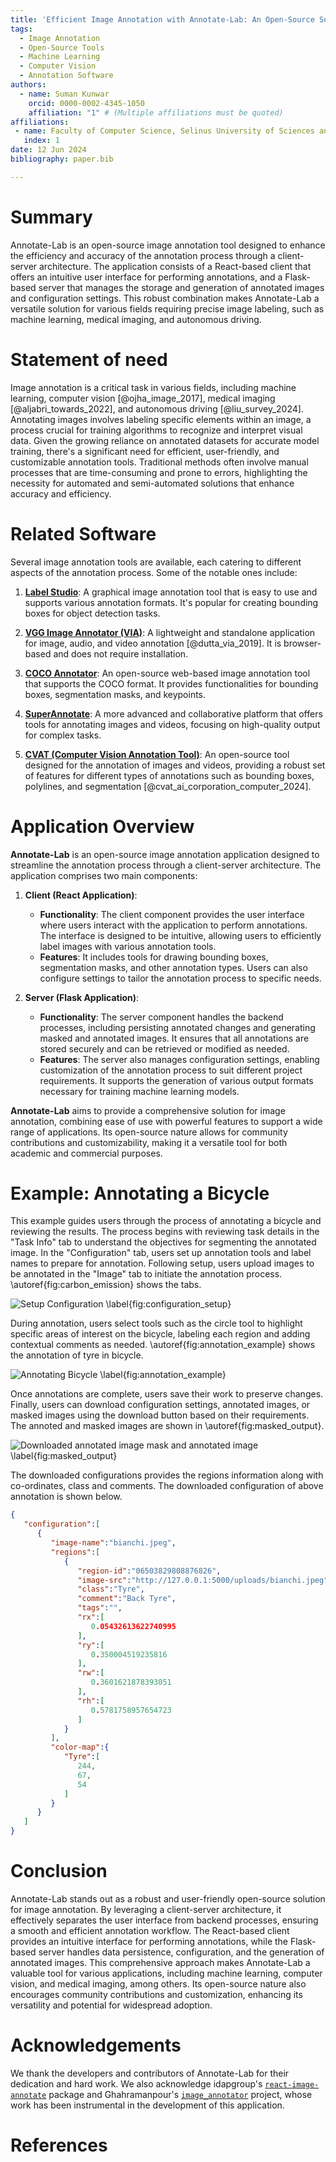 ```yaml
---
title: 'Efficient Image Annotation with Annotate-Lab: An Open-Source Solution'
tags:
  - Image Annotation
  - Open-Source Tools
  - Machine Learning
  - Computer Vision
  - Annotation Software
authors:
  - name: Suman Kunwar
    orcid: 0000-0002-4345-1050
    affiliation: "1" # (Multiple affiliations must be quoted)
affiliations:
 - name: Faculty of Computer Science, Selinus University of Sciences and Literature, Ragusa, Italy
   index: 1
date: 12 Jun 2024
bibliography: paper.bib

---
```


# Summary

Annotate-Lab is an open-source image annotation tool designed to enhance the efficiency and accuracy of the annotation process through a client-server architecture. The application consists of a React-based client that offers an intuitive user interface for performing annotations, and a Flask-based server that manages the storage and generation of annotated images and configuration settings. This robust combination makes Annotate-Lab a versatile solution for various fields requiring precise image labeling, such as machine learning, medical imaging, and autonomous driving.

# Statement of need

Image annotation is a critical task in various fields, including machine learning, computer vision [@ojha_image_2017], medical imaging [@aljabri_towards_2022], and autonomous driving [@liu_survey_2024]. Annotating images involves labeling specific elements within an image, a process crucial for training algorithms to recognize and interpret visual data. Given the growing reliance on annotated datasets for accurate model training, there's a significant need for efficient, user-friendly, and customizable annotation tools. Traditional methods often involve manual processes that are time-consuming and prone to errors, highlighting the necessity for automated and semi-automated solutions that enhance accuracy and efficiency.

# Related Software

Several image annotation tools are available, each catering to different aspects of the annotation process. Some of the notable ones include:

1. **[Label Studio](https://github.com/HumanSignal/label-studio)**: A graphical image annotation tool that is easy to use and supports various annotation formats. It's popular for creating bounding boxes for object detection tasks.

2. **[VGG Image Annotator (VIA)](https://www.robots.ox.ac.uk/~vgg/software/via/)**: A lightweight and standalone application for image, audio, and video annotation [@dutta_via_2019]. It is browser-based and does not require installation.

3. **[COCO Annotator](https://github.com/jsbroks/coco-annotator)**: An open-source web-based image annotation tool that supports the COCO format. It provides functionalities for bounding boxes, segmentation masks, and keypoints.

4. **[SuperAnnotate](https://www.superannotate.com/)**: A more advanced and collaborative platform that offers tools for annotating images and videos, focusing on high-quality output for complex tasks.


5. **[CVAT (Computer Vision Annotation Tool)](https://github.com/cvat-ai/cvat)**: An open-source tool designed for the annotation of images and videos, providing a robust set of features for different types of annotations such as bounding boxes, polylines, and segmentation [@cvat_ai_corporation_computer_2024].

# Application Overview

**Annotate-Lab** is an open-source image annotation application designed to streamline the annotation process through a client-server architecture. The application comprises two main components:

1. **Client (React Application)**:
   - **Functionality**: The client component provides the user interface where users interact with the application to perform annotations. The interface is designed to be intuitive, allowing users to efficiently label images with various annotation tools.
   - **Features**: It includes tools for drawing bounding boxes, segmentation masks, and other annotation types. Users can also configure settings to tailor the annotation process to specific needs.

2. **Server (Flask Application)**:
   - **Functionality**: The server component handles the backend processes, including persisting annotated changes and generating masked and annotated images. It ensures that all annotations are stored securely and can be retrieved or modified as needed.
   - **Features**: The server also manages configuration settings, enabling customization of the annotation process to suit different project requirements. It supports the generation of various output formats necessary for training machine learning models.

**Annotate-Lab** aims to provide a comprehensive solution for image annotation, combining ease of use with powerful features to support a wide range of applications. Its open-source nature allows for community contributions and customizability, making it a versatile tool for both academic and commercial purposes.

# Example: Annotating a Bicycle

This example guides users through the process of annotating a bicycle and reviewing the results. The process begins with reviewing task details in the "Task Info" tab to understand the objectives for segmenting the annotated image. In the "Configuration" tab, users set up annotation tools and label names to prepare for annotation. Following setup, users upload images to be annotated in the "Image" tab to initiate the annotation process. \autoref{fig:carbon_emission} shows the tabs.

![Setup Configuration \label{fig:configuration_setup}](./setup.png)


 During annotation, users select tools such as the circle tool to highlight specific areas of interest on the bicycle, labeling each region and adding contextual comments as needed. \autoref{fig:annotation_example} shows the annotation of tyre in bicycle.
 
 ![Annotating Bicycle \label{fig:annotation_example}](./annotation.png)

 Once annotations are complete, users save their work to preserve changes. Finally, users can download configuration settings, annotated images, or masked images using the download button based on their requirements. The annoted and masked images are shown in \autoref{fig:masked_output}.

![Downloaded annotated image mask and annotated image \label{fig:masked_output}](./download_outputs.png)

The downloaded configurations provides the regions information along with co-ordinates, class and comments. The downloaded configuration of above annotation is shown below. 
```json
{
   "configuration":[
      {
         "image-name":"bianchi.jpeg",
         "regions":[
            {
               "region-id":"06503829808876826",
               "image-src":"http://127.0.0.1:5000/uploads/bianchi.jpeg",
               "class":"Tyre",
               "comment":"Back Tyre",
               "tags":"",
               "rx":[
                  0.05432613622740995
               ],
               "ry":[
                  0.350004519235816
               ],
               "rw":[
                  0.3601621878393051
               ],
               "rh":[
                  0.5781758957654723
               ]
            }
         ],
         "color-map":{
            "Tyre":[
               244,
               67,
               54
            ]
         }
      }
   ]
}
```


# Conclusion

Annotate-Lab stands out as a robust and user-friendly open-source solution for image annotation. By leveraging a client-server architecture, it effectively separates the user interface from backend processes, ensuring a smooth and efficient annotation workflow. The React-based client provides an intuitive interface for performing annotations, while the Flask-based server handles data persistence, configuration, and the generation of annotated images. This comprehensive approach makes Annotate-Lab a valuable tool for various applications, including machine learning, computer vision, and medical imaging, among others. Its open-source nature also encourages community contributions and customization, enhancing its versatility and potential for widespread adoption.

# Acknowledgements

We thank the developers and contributors of Annotate-Lab for their dedication and hard work. We also acknowledge idapgroup's [`react-image-annotate`](https://github.com/idapgroup/react-image-annotate) package and Ghahramanpour's [`image_annotator`](https://github.com/gnamiro/image_annotator/tree/master) project, whose work has been instrumental in the development of this application.

# References